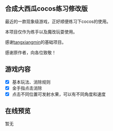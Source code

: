 ## 合成大西瓜cocos练习修改版
最近的一款现象级游戏，正好顺便练习下cocos的使用。

本项目仅作为练手以及魔改玩耍使用。

感谢[tangxiangmin](https://github.com/tangxiangmin/cocos-big-watermelon)的基础项目。

感谢原作者，向各位致敬！

## 游戏内容
- [x] 基本玩法、消除规则
- [x] 金手指点击消除
- [x] 点击不同位置可发射水果，可以有不同角度和速度

## 在线预览
暂无